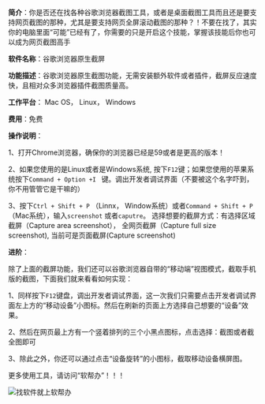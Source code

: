 **简介**：你是否还在找各种谷歌浏览器截图工具，或者是桌面截图工具而且还是要支持网页截图的那种，尤其是要支持网页全屏滚动截图的那种？！不要在找了，其实你的电脑里面“可能”已经有了，你需要的只是开启这个技能，掌握该技能后你也可以成为网页截图高手

**软件名称**：谷歌浏览器原生截屏

**功能描述**：谷歌浏览器原生截图功能，无需安装额外软件或者插件，截屏反应速度快，且相对众多浏览器插件截图质量高。

**工作平台**： Mac OS， Linux， Windows 

**费用**：免费

**操作说明**：

1、打开Chrome浏览器，确保你的浏览器已经是59或者是更高的版本！

2、如果您使用的是Linux或者是Windows系统, 按下`F12`键；如果您使用的苹果系统按下`Command + Option +I ` 键。调出开发者调试界面（不要被这个名字吓到，你不用管管它是干嘛的）

3、按下`Ctrl + Shift + P` （Linnx， Window系统）或者`Command + Shift + P` （Mac系统），输入`screenshot` 或者`caputre`。 选择想要的截屏方式：有选择区域截屏（Capture area screenshot）， 全网页截屏（Capture full size screenshot), 当前可是页面截屏(Capture screenshot)



**进阶**：

除了上面的截屏功能，我们还可以谷歌浏览器自带的“移动端”视图模式，截取手机版的截图，下面我们就来看看如何实现：

1、同样按下`F12`键盘，调出开发者调试界面，这一次我们只需要点击开发者调试界面左上方的“移动设备”小图标。然后在刷新的页面上方选择自己想要的“设备”效果。

2、然后在网页最上方有一个竖着排列的三个小黑点图标，点击选择：截图或者截全图即可

3、除此之外，你还可以通过点击“设备旋转”的小图标，截取移动设备横屏图。





更多使用工具，请访问“软帮办”！！！

![找软件就上软帮办](http://118.24.202.12:81/rbbUpload/20190903/1567471807080068812.jpg)

